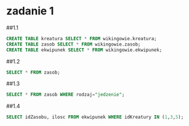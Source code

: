 # zadanie 1
##1.1
```sql
CREATE TABLE kreatura SELECT * FROM wikingowie.kreatura;
CREATE TABLE zasob SELECT * FROM wikingowie.zasob;
CREATE TABLE ekwipunek SELECT * FROM wikingowie.ekwipunek;
```
##1.2
```sql
SELECT * FROM zasob;
```
##1.3
```sql
SELECT * FROM zasob WHERE rodzaj="jedzenie";
```
##1.4
```sql
SELECT idZasobu, ilosc FROM ekwipunek WHERE idKreatury IN (1,3,5);
```

